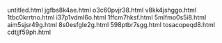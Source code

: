 untitled.html
jgfbs8k4ae.html
o3c60pvjr38.html
v8kk4jshggo.html
1tbc0krrtno.html
i37p1vdml6o.html
1ffcm7hksf.html
5mlfmo0s5i8.html
aim5sjsr49g.html
8s0esfgle2g.html
598ptbr7sgg.html
tosacopeqd8.html
cdtjjf59ph.html